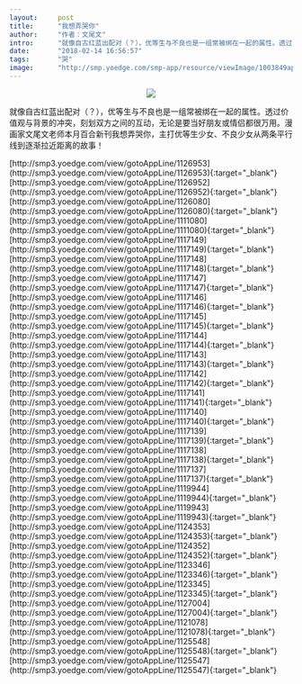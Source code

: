```yaml
---
layout:     post
title:      "我想弄哭你"
author:     "作者：文尾文"
intro:      "就像自古红蓝出配对（？），优等生与不良也是一组常被绑在一起的属性。透过价值观与背景的冲突，刻划双方之间的互动，无论是要当好朋友或情侣都很万用。漫画家文尾文老师本月百合新刊我想弄哭你，主打优等生少女、不良少女从两条平行线到逐渐拉近距离的故事！"
date:       "2018-02-14 16:56:57"
tags:       "哭"
image:      "http://smp.yoedge.com/smp-app/resource/viewImage/1003849appline.png"
---
```

<div style="text-align: center">
<p><img src="http://smp.yoedge.com/smp-app/resource/viewImage/1003849appline.png"/></p>
</div>
<p class="post-meta">
<span>就像自古红蓝出配对（？），优等生与不良也是一组常被绑在一起的属性。透过价值观与背景的冲突，刻划双方之间的互动，无论是要当好朋友或情侣都很万用。漫画家文尾文老师本月百合新刊我想弄哭你，主打优等生少女、不良少女从两条平行线到逐渐拉近距离的故事！</span>
</p>
[http://smp3.yoedge.com/view/gotoAppLine/1126953](http://smp3.yoedge.com/view/gotoAppLine/1126953){:target="_blank"}
[http://smp3.yoedge.com/view/gotoAppLine/1126952](http://smp3.yoedge.com/view/gotoAppLine/1126952){:target="_blank"}
[http://smp3.yoedge.com/view/gotoAppLine/1126080](http://smp3.yoedge.com/view/gotoAppLine/1126080){:target="_blank"}
[http://smp3.yoedge.com/view/gotoAppLine/1111080](http://smp3.yoedge.com/view/gotoAppLine/1111080){:target="_blank"}
[http://smp3.yoedge.com/view/gotoAppLine/1117149](http://smp3.yoedge.com/view/gotoAppLine/1117149){:target="_blank"}
[http://smp3.yoedge.com/view/gotoAppLine/1117148](http://smp3.yoedge.com/view/gotoAppLine/1117148){:target="_blank"}
[http://smp3.yoedge.com/view/gotoAppLine/1117147](http://smp3.yoedge.com/view/gotoAppLine/1117147){:target="_blank"}
[http://smp3.yoedge.com/view/gotoAppLine/1117146](http://smp3.yoedge.com/view/gotoAppLine/1117146){:target="_blank"}
[http://smp3.yoedge.com/view/gotoAppLine/1117145](http://smp3.yoedge.com/view/gotoAppLine/1117145){:target="_blank"}
[http://smp3.yoedge.com/view/gotoAppLine/1117144](http://smp3.yoedge.com/view/gotoAppLine/1117144){:target="_blank"}
[http://smp3.yoedge.com/view/gotoAppLine/1117143](http://smp3.yoedge.com/view/gotoAppLine/1117143){:target="_blank"}
[http://smp3.yoedge.com/view/gotoAppLine/1117142](http://smp3.yoedge.com/view/gotoAppLine/1117142){:target="_blank"}
[http://smp3.yoedge.com/view/gotoAppLine/1117141](http://smp3.yoedge.com/view/gotoAppLine/1117141){:target="_blank"}
[http://smp3.yoedge.com/view/gotoAppLine/1117140](http://smp3.yoedge.com/view/gotoAppLine/1117140){:target="_blank"}
[http://smp3.yoedge.com/view/gotoAppLine/1117139](http://smp3.yoedge.com/view/gotoAppLine/1117139){:target="_blank"}
[http://smp3.yoedge.com/view/gotoAppLine/1117138](http://smp3.yoedge.com/view/gotoAppLine/1117138){:target="_blank"}
[http://smp3.yoedge.com/view/gotoAppLine/1117137](http://smp3.yoedge.com/view/gotoAppLine/1117137){:target="_blank"}
[http://smp3.yoedge.com/view/gotoAppLine/1119944](http://smp3.yoedge.com/view/gotoAppLine/1119944){:target="_blank"}
[http://smp3.yoedge.com/view/gotoAppLine/1119943](http://smp3.yoedge.com/view/gotoAppLine/1119943){:target="_blank"}
[http://smp3.yoedge.com/view/gotoAppLine/1124353](http://smp3.yoedge.com/view/gotoAppLine/1124353){:target="_blank"}
[http://smp3.yoedge.com/view/gotoAppLine/1124352](http://smp3.yoedge.com/view/gotoAppLine/1124352){:target="_blank"}
[http://smp3.yoedge.com/view/gotoAppLine/1123346](http://smp3.yoedge.com/view/gotoAppLine/1123346){:target="_blank"}
[http://smp3.yoedge.com/view/gotoAppLine/1123345](http://smp3.yoedge.com/view/gotoAppLine/1123345){:target="_blank"}
[http://smp3.yoedge.com/view/gotoAppLine/1127004](http://smp3.yoedge.com/view/gotoAppLine/1127004){:target="_blank"}
[http://smp3.yoedge.com/view/gotoAppLine/1121078](http://smp3.yoedge.com/view/gotoAppLine/1121078){:target="_blank"}
[http://smp3.yoedge.com/view/gotoAppLine/1125548](http://smp3.yoedge.com/view/gotoAppLine/1125548){:target="_blank"}
[http://smp3.yoedge.com/view/gotoAppLine/1125547](http://smp3.yoedge.com/view/gotoAppLine/1125547){:target="_blank"}


